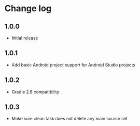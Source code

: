 # Change log

## 1.0.0
* Initial release

## 1.0.1
* Add basic Android project support for Android Studio projects

## 1.0.2
* Gradle 2.6 compatibility

## 1.0.3
* Make sure clean task does not delete any main source set
